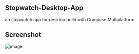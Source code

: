 ## Stopwatch-Desktop-App
an stopwatch app for desktop
build with Compose Multiplatform

## Screenshot
![image](https://github.com/tanmaysuryawanshi/Stopwatch-Desktop-App/assets/93265845/9dbe0a7e-2c9d-4cb0-afbb-d299a4627199)

